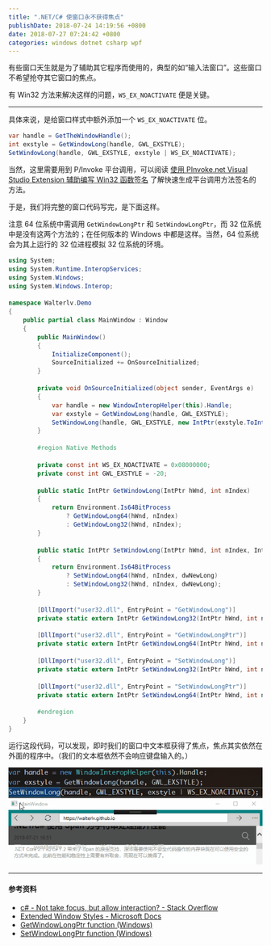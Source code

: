 ```yaml
---
title: ".NET/C# 使窗口永不获得焦点"
publishDate: 2018-07-24 14:19:56 +0800
date: 2018-07-27 07:24:42 +0800
categories: windows dotnet csharp wpf
---
```


有些窗口天生就是为了辅助其它程序而使用的，典型的如“输入法窗口”。这些窗口不希望抢夺其它窗口的焦点。

有 Win32 方法来解决这样的问题，`WS_EX_NOACTIVATE` 便是关键。

---

具体来说，是给窗口样式中额外添加一个 `WS_EX_NOACTIVATE` 位。

```csharp
var handle = GetTheWindowHandle();
int exstyle = GetWindowLong(handle, GWL_EXSTYLE);
SetWindowLong(handle, GWL_EXSTYLE, exstyle | WS_EX_NOACTIVATE);
```

当然，这里需要用到 P/Invoke 平台调用，可以阅读 [使用 PInvoke.net Visual Studio Extension 辅助编写 Win32 函数签名](/post/pinvoke-net-visual-studio-extension.html) 了解快速生成平台调用方法签名的方法。

于是，我们将完整的窗口代码写完，是下面这样。

注意 64 位系统中需调用 `GetWindowLongPtr` 和 `SetWindowLongPtr`，而 32 位系统中是没有这两个方法的；在任何版本的 Windows 中都是这样。当然，64 位系统会为其上运行的 32 位进程模拟 32 位系统的环境。

```csharp
using System;
using System.Runtime.InteropServices;
using System.Windows;
using System.Windows.Interop;

namespace Walterlv.Demo
{
    public partial class MainWindow : Window
    {
        public MainWindow()
        {
            InitializeComponent();
            SourceInitialized += OnSourceInitialized;
        }
        
        private void OnSourceInitialized(object sender, EventArgs e)
        {
            var handle = new WindowInteropHelper(this).Handle;
            var exstyle = GetWindowLong(handle, GWL_EXSTYLE);
            SetWindowLong(handle, GWL_EXSTYLE, new IntPtr(exstyle.ToInt32() | WS_EX_NOACTIVATE));
        }

        #region Native Methods

        private const int WS_EX_NOACTIVATE = 0x08000000;
        private const int GWL_EXSTYLE = -20;

        public static IntPtr GetWindowLong(IntPtr hWnd, int nIndex)
        {
            return Environment.Is64BitProcess
                ? GetWindowLong64(hWnd, nIndex)
                : GetWindowLong32(hWnd, nIndex);
        }

        public static IntPtr SetWindowLong(IntPtr hWnd, int nIndex, IntPtr dwNewLong)
        {
            return Environment.Is64BitProcess
                ? SetWindowLong64(hWnd, nIndex, dwNewLong)
                : SetWindowLong32(hWnd, nIndex, dwNewLong);
        }

        [DllImport("user32.dll", EntryPoint = "GetWindowLong")]
        private static extern IntPtr GetWindowLong32(IntPtr hWnd, int nIndex);

        [DllImport("user32.dll", EntryPoint = "GetWindowLongPtr")]
        private static extern IntPtr GetWindowLong64(IntPtr hWnd, int nIndex);

        [DllImport("user32.dll", EntryPoint = "SetWindowLong")]
        private static extern IntPtr SetWindowLong32(IntPtr hWnd, int nIndex, IntPtr dwNewLong);

        [DllImport("user32.dll", EntryPoint = "SetWindowLongPtr")]
        private static extern IntPtr SetWindowLong64(IntPtr hWnd, int nIndex, IntPtr dwNewLong);

        #endregion
    }
}
```

运行这段代码，可以发现，即时我们的窗口中文本框获得了焦点，焦点其实依然在外面的程序中。（我们的文本框依然不会响应键盘输入的。）

![No Activate](/static/posts/2018-07-24-no-activate.gif)

---

#### 参考资料

- [c# - Not take focus, but allow interaction? - Stack Overflow](https://stackoverflow.com/questions/6804251/not-take-focus-but-allow-interaction)
- [Extended Window Styles - Microsoft Docs](https://docs.microsoft.com/en-us/windows/desktop/winmsg/extended-window-styles)
- [GetWindowLongPtr function (Windows)](https://msdn.microsoft.com/en-us/library/windows/desktop/ms633585%28v=vs.85%29.aspx)
- [SetWindowLongPtr function (Windows)](https://msdn.microsoft.com/en-us/library/windows/desktop/ms644898(v=vs.85).aspx)
